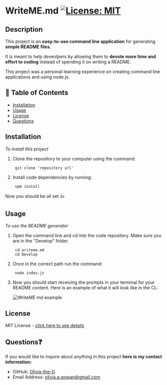 # WriteME.md [![License: MIT](https://img.shields.io/badge/License-MIT-yellow?style=flat-square&link=https%3A%2F%2Fopensource.org%2Flicense%2Fmit%2F)](https://opensource.org/license/mit/)

## Description

This project is an **easy-to-use command line application** for generating **simple README files**. 

It is meant to help deveolpers by allowing them to **devote more time and effort to coding** instead of spending it on writing a README. 

This project was a personal learning experience on creating command line applications and using node.js. 


## 📘 Table of Contents

- [Installation](#installation)
- [Usage](#usage)
- [License](#license)
- [Questions](#questions)

## Installation

*To install this project*

1. Clone the repository to your computer using the command:

        git clone 'repository url'


2. Install code dependencies by running:

        npm install

Now you should be all set 👍


## Usage

*To use the README generator*

1. Open the command line and cd into the code repository. Make sure you are in the "Develop" folder.

        cd writeme.md
        cd Develop

2. Once in the correct path run the command:

        node index.js

3. Now you should start receiving the prompts in your terminal for your README content. Here is an example of what it will look like in the CL:

    ![WriteME md example](https://github.com/Olivia-the-G/writeme.md/assets/130778807/2701f8d3-abe6-4c6f-9000-f870a553afd6)

## License

MIT License - [click here to see details](./LICENSE)

## Questions❓

If you would like to inquire about anything in this project **here is my contact information:**

- GitHub: [Olivia-the-G](https://github.com/Olivia-the-G)
- Email Address: olivia.a.gowan@gmail.com
